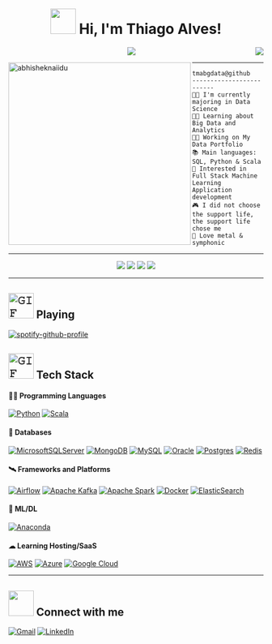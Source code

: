 <h1 align="center">
 <img src="https://media.giphy.com/media/12oufCB0MyZ1Go/giphy.gif" width="50">
 Hi, I'm Thiago Alves!
</h1>
 <a href="https://github.com/tmabgdata"><img src="https://komarev.com/ghpvc/?username=tmabgdata&color=blue&&style=for-the-badge&label=PROFILE+VIEWS" align='right'/></a>

<!-- Typing SVG by DenverCoder1 - https://github.com/DenverCoder1/readme-typing-svg -->
<p align="center">
  <a href="https://github.com/DenverCoder1/readme-typing-svg"><img src="https://readme-typing-svg.herokuapp.com?lines=Data+Science+Student;Training+Data+Engineering;Always%20learning%20new%20things&center=true&width=380&height=45"></a>
</p>

<img align="left" src="https://raw.githubusercontent.com/abhisheknaiidu/abhisheknaiidu/master/code.gif" alt="abhisheknaiidu" width="360" />
<hr>

```
tmabgdata@github
-------------------------
👨‍🎓 I'm currently majoring in Data Science
👨‍🔬 Learning about Big Data and Analytics
👨‍💻 Working on My Data Portfolio
📚 Main languages: SQL, Python & Scala
🎲 Interested in Full Stack Machine Learning Application development
🎮 I did not choose the support life, the support life chose me
🎵 Love metal & symphonic
```
---
<p align="center">
  <img src="https://img.shields.io/badge/Age-30-blue" />
  <img src="https://img.shields.io/badge/Focus-Data%20Pipeline-blue" /> 
  <img src="https://img.shields.io/badge/Lives-Brazil-blue" /> 
  <img src="https://img.shields.io/badge/Languages-Portuguese%20%26%20Intermediary English-blue" /> 
</p>

---



## <img width="50" alt="𝙶𝙸𝙵" src="https://i.pinimg.com/originals/61/0f/e6/610fe62678608c4871fea488884efe5d.gif"> Playing

[![spotify-github-profile](https://spotify-github-profile.vercel.app/api/view?uid=22a2z4k55o43faugahu6s6a5a&cover_image=true&theme=novatorem&bar_color=53b14f&bar_color_cover=true)](https://spotify-github-profile.vercel.app/api/view?uid=22a2z4k55o43faugahu6s6a5a&redirect=true)

## <img width="50" alt="𝙶𝙸𝙵" src="https://github.com/JayantGoel001/JayantGoel001/blob/master/GIF/github.gif"> Tech Stack

#### 👨‍💻 Programming Languages

 [![Python](https://img.shields.io/badge/python-3670A0?style=for-the-badge&logo=python&logoColor=ffdd54)](https://www.python.org/)
 [![Scala](https://img.shields.io/badge/scala-%23DC322F.svg?style=for-the-badge&logo=scala&logoColor=white)](https://www.scala-lang.org/)

#### 💾 Databases
 
 [![MicrosoftSQLServer](https://img.shields.io/badge/Microsoft%20SQL%20Sever-CC2927?style=for-the-badge&logo=microsoft%20sql%20server&logoColor=white)](https://www.microsoft.com/en-us/sql-server/sql-server-downloads)
 [![MongoDB](https://img.shields.io/badge/MongoDB-%234ea94b.svg?style=for-the-badge&logo=mongodb&logoColor=white)](https://www.mongodb.com/)
 [![MySQL](https://img.shields.io/badge/mysql-%2300f.svg?style=for-the-badge&logo=mysql&logoColor=white)](https://www.mysql.com/)
 [![Oracle](https://img.shields.io/badge/Oracle-F80000?style=for-the-badge&logo=oracle&logoColor=white)](https://www.oracle.com/br/database/)
 [![Postgres](https://img.shields.io/badge/postgres-%23316192.svg?style=for-the-badge&logo=postgresql&logoColor=white)](https://www.postgresql.org/)
 [![Redis](https://img.shields.io/badge/redis-%23DD0031.svg?style=for-the-badge&logo=redis&logoColor=white)](https://redis.io/)
 
#### 🛰 Frameworks and Platforms
 
 [![Airflow](https://img.shields.io/badge/Airflow-017CEE?style=for-the-badge&logo=Apache%20Airflow&logoColor=white)](https://airflow.apache.org/)
 [![Apache Kafka](https://img.shields.io/badge/Apache%20Kafka-000?style=for-the-badge&logo=apachekafka)](https://kafka.apache.org/)
 [![Apache Spark](https://img.shields.io/badge/Apache_Spark-FFFFFF?style=for-the-badge&logo=apachespark&logoColor=#E35A16)](https://spark.apache.org/)
 [![Docker](https://img.shields.io/badge/docker-%230db7ed.svg?style=for-the-badge&logo=docker&logoColor=white)](https://www.docker.com/)
 [![ElasticSearch](https://img.shields.io/badge/-ElasticSearch-005571?style=for-the-badge&logo=elasticsearch)](https://www.elastic.co/)
 
#### 🦾 ML/DL

 [![Anaconda](https://img.shields.io/badge/Anaconda-%2344A833.svg?style=for-the-badge&logo=anaconda&logoColor=white)](https://www.anaconda.com/)

#### ☁ Learning Hosting/SaaS

 [![AWS](https://img.shields.io/badge/AWS-%23FF9900.svg?style=for-the-badge&logo=amazon-aws&logoColor=white)](https://aws.amazon.com/)
 [![Azure](https://img.shields.io/badge/azure-%230072C6.svg?style=for-the-badge&logo=microsoftazure&logoColor=white)](https://azure.microsoft.com/en-us/)
 [![Google Cloud](https://img.shields.io/badge/GoogleCloud-%234285F4.svg?style=for-the-badge&logo=google-cloud&logoColor=white)](https://cloud.google.com/)

--- 
 
## <img src="https://media.giphy.com/media/LnQjpWaON8nhr21vNW/giphy.gif" width="50"> Connect with me

   <a href="mailto:tma.bigdata@gmail.com/" target="_blank"><img src="https://img.shields.io/badge/Gmail-D14836?style=for-the-badge&logo=gmail&logoColor=white" alt="Gmail"></a>
   <a href="https://www.linkedin.com/in/thiago-bigdata/" target="_blank"><img src="https://img.shields.io/badge/linkedin-%230077B5.svg?style=for-the-badge&logo=linkedin&logoColor=white" alt="LinkedIn"></a>

</div>
